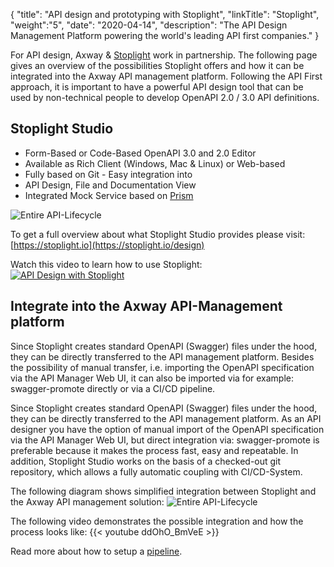 {
"title": "API design and prototyping with Stoplight",
"linkTitle": "Stoplight",
"weight":"5",
"date": "2020-04-14",
"description": "The API Design Management Platform powering the world's leading API first companies."
}

For API design, Axway & [Stoplight](https://stoplight.io) work in partnership. The following page gives an overview of the possibilities Stoplight offers and how it can be integrated into the Axway API management platform.
Following the API First approach, it is important to have a powerful API design tool that can be used by non-technical people to develop OpenAPI 2.0 / 3.0 API definitions.

## Stoplight Studio

* Form-Based or Code-Based OpenAPI 3.0 and 2.0 Editor
* Available as Rich Client (Windows, Mac & Linux) or Web-based
* Fully based on Git - Easy integration into
* API Design, File and Documentation View
* Integrated Mock Service based on [Prism](https://stoplight.io/mocking)

![Entire API-Lifecycle](/Images/api_mgmt_overview/stoplight_studio.png)

To get a full overview about what Stoplight Studio provides please visit: [https://stoplight.io](https://stoplight.io/design)

Watch this video to learn how to use Stoplight:\
[![API Design with Stoplight](https://img.youtube.com/vi/7olnV8rR1xc/0.jpg)](https://youtu.be/7olnV8rR1xc?t=610)

## Integrate into the Axway API-Management platform

Since Stoplight creates standard OpenAPI (Swagger) files under the hood, they can be directly transferred to the API management platform.
Besides the possibility of manual transfer, i.e. importing the OpenAPI specification via the API Manager Web UI, it can also be imported via for example: swagger-promote directly or via a CI/CD pipeline.

Since Stoplight creates standard OpenAPI (Swagger) files under the hood, they can be directly transferred to the API management platform.
As an API designer you have the option of manual import of the OpenAPI specification via the API Manager Web UI, but direct integration via: swagger-promote is preferable because it makes the process fast, easy and repeatable.
In addition, Stoplight Studio works on the basis of a checked-out git repository, which allows a fully automatic coupling with CI/CD-System.

The following diagram shows simplified integration between Stoplight and the Axway API management solution:
![Entire API-Lifecycle](/Images/api_mgmt_overview/stoplight-integration-overview.png)

The following video demonstrates the possible integration and how the process looks like:
{{< youtube ddOhO_BmVeE >}}

Read more about how to setup a [pipeline](./pipeline).